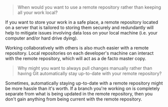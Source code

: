 > When would you want to use a remote repository rather than keeping all your
> work local?

If you want to store your work in a safe place, a remote repository located on
a server that is tailored to storing them securely and redundantly will help to
mitigate issues involving data loss on your local machine (i.e. your computer
and/or hard drive dying).

Working collaboratively with others is also much easier with a remote
repository. Local repositories on each developer's machine can interact with
the remote repository, which will act as a de facto master copy.

> Why might you want to always pull changes manually rather than having Git
> automatically stay up-to-date with your remote repository?

Sometimes, automatically staying up-to-date with a remote repository might be
more hassle than it's worth. If a branch you're working on is completely
separate from what is being updated in the remote repository, then you don't
gain anything from being current with the remote repository.

